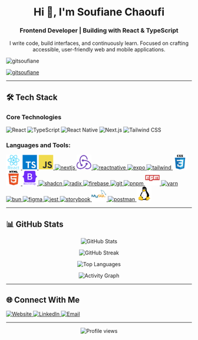 <h1 align="center">Hi 👋, I'm Soufiane Chaoufi</h1>
<h3 align="center">Frontend Developer | Building with React & TypeScript</h3>

<p align="center">I write code, build interfaces, and continuously learn. Focused on crafting accessible, user-friendly web and mobile applications.</p>

<p align="left"> <img src="https://komarev.com/ghpvc/?username=gitsoufiane&label=Profile%20views&color=0e75b6&style=flat" alt="gitsoufiane" /> </p>

<p align="left"> <a href="https://github.com/ryo-ma/github-profile-trophy"><img src="https://github-profile-trophy.vercel.app/?username=gitsoufiane&theme=radical&no-frame=true&no-bg=false&margin-w=4" alt="gitsoufiane" /></a> </p>

---

## 🛠️ Tech Stack

### Core Technologies
![React](https://img.shields.io/badge/React-20232A?style=for-the-badge&logo=react&logoColor=61DAFB)
![TypeScript](https://img.shields.io/badge/TypeScript-007ACC?style=for-the-badge&logo=typescript&logoColor=white)
![React Native](https://img.shields.io/badge/React_Native-20232A?style=for-the-badge&logo=react&logoColor=61DAFB)
![Next.js](https://img.shields.io/badge/Next.js-000000?style=for-the-badge&logo=next.js&logoColor=white)
![Tailwind CSS](https://img.shields.io/badge/Tailwind_CSS-38B2AC?style=for-the-badge&logo=tailwind-css&logoColor=white)

<h3 align="left">Languages and Tools:</h3>
<p align="left">
  <a href="https://reactjs.org/" target="_blank" rel="noreferrer"> <img src="https://raw.githubusercontent.com/devicons/devicon/master/icons/react/react-original-wordmark.svg" alt="react" width="40" height="40"/> </a>
  <a href="https://www.typescriptlang.org/" target="_blank" rel="noreferrer"> <img src="https://raw.githubusercontent.com/devicons/devicon/master/icons/typescript/typescript-original.svg" alt="typescript" width="40" height="40"/> </a>
  <a href="https://developer.mozilla.org/en-US/docs/Web/JavaScript" target="_blank" rel="noreferrer"> <img src="https://raw.githubusercontent.com/devicons/devicon/master/icons/javascript/javascript-original.svg" alt="javascript" width="40" height="40"/> </a>
  <a href="https://nextjs.org/" target="_blank" rel="noreferrer"> <img src="https://cdn.worldvectorlogo.com/logos/nextjs-2.svg" alt="nextjs" width="40" height="40"/> </a>
  <a href="https://redux.js.org" target="_blank" rel="noreferrer"> <img src="https://raw.githubusercontent.com/devicons/devicon/master/icons/redux/redux-original.svg" alt="redux" width="40" height="40"/> </a>
  <a href="https://reactnative.dev/" target="_blank" rel="noreferrer"> <img src="https://reactnative.dev/img/header_logo.svg" alt="reactnative" width="40" height="40"/> </a>
  <a href="https://expo.dev/" target="_blank" rel="noreferrer"> <img src="https://cdn.worldvectorlogo.com/logos/expo-1.svg" alt="expo" width="40" height="40"/> </a>
  <a href="https://tailwindcss.com/" target="_blank" rel="noreferrer"> <img src="https://www.vectorlogo.zone/logos/tailwindcss/tailwindcss-icon.svg" alt="tailwind" width="40" height="40"/> </a>
  <a href="https://www.w3schools.com/css/" target="_blank" rel="noreferrer"> <img src="https://raw.githubusercontent.com/devicons/devicon/master/icons/css3/css3-original-wordmark.svg" alt="css3" width="40" height="40"/> </a>
  <a href="https://www.w3.org/html/" target="_blank" rel="noreferrer"> <img src="https://raw.githubusercontent.com/devicons/devicon/master/icons/html5/html5-original-wordmark.svg" alt="html5" width="40" height="40"/> </a>
  <a href="https://getbootstrap.com" target="_blank" rel="noreferrer"> <img src="https://raw.githubusercontent.com/devicons/devicon/master/icons/bootstrap/bootstrap-plain-wordmark.svg" alt="bootstrap" width="40" height="40"/> </a>
  <a href="https://ui.shadcn.com/" target="_blank" rel="noreferrer"> <img src="https://ui.shadcn.com/apple-touch-icon.png" alt="shadcn" width="40" height="40"/> </a>
  <a href="https://www.radix-ui.com/" target="_blank" rel="noreferrer"> <img src="https://www.radix-ui.com/favicon.svg" alt="radix" width="40" height="40"/> </a>
  <a href="https://firebase.google.com/" target="_blank" rel="noreferrer"> <img src="https://www.vectorlogo.zone/logos/firebase/firebase-icon.svg" alt="firebase" width="40" height="40"/> </a>
  <a href="https://git-scm.com/" target="_blank" rel="noreferrer"> <img src="https://www.vectorlogo.zone/logos/git-scm/git-scm-icon.svg" alt="git" width="40" height="40"/> </a>
  <a href="https://pnpm.io/" target="_blank" rel="noreferrer"> <img src="https://cdn.worldvectorlogo.com/logos/pnpm-1.svg" alt="pnpm" width="40" height="40"/> </a>
  <a href="https://www.npmjs.com/" target="_blank" rel="noreferrer"> <img src="https://raw.githubusercontent.com/devicons/devicon/master/icons/npm/npm-original-wordmark.svg" alt="npm" width="40" height="40"/> </a>
  <a href="https://yarnpkg.com/" target="_blank" rel="noreferrer"> <img src="https://cdn.worldvectorlogo.com/logos/yarn.svg" alt="yarn" width="40" height="40"/> </a>
  <a href="https://bun.sh/" target="_blank" rel="noreferrer"> <img src="https://cdn.worldvectorlogo.com/logos/bun-1.svg" alt="bun" width="40" height="40"/> </a>
  <a href="https://www.figma.com/" target="_blank" rel="noreferrer"> <img src="https://www.vectorlogo.zone/logos/figma/figma-icon.svg" alt="figma" width="40" height="40"/> </a>
  <a href="https://jestjs.io" target="_blank" rel="noreferrer"> <img src="https://www.vectorlogo.zone/logos/jestjsio/jestjsio-icon.svg" alt="jest" width="40" height="40"/> </a>
  <a href="https://storybook.js.org/" target="_blank" rel="noreferrer"> <img src="https://www.vectorlogo.zone/logos/storybookjs/storybookjs-icon.svg" alt="storybook" width="40" height="40"/> </a>
  <a href="https://www.mysql.com/" target="_blank" rel="noreferrer"> <img src="https://raw.githubusercontent.com/devicons/devicon/master/icons/mysql/mysql-original-wordmark.svg" alt="mysql" width="40" height="40"/> </a>
  <a href="https://postman.com" target="_blank" rel="noreferrer"> <img src="https://www.vectorlogo.zone/logos/getpostman/getpostman-icon.svg" alt="postman" width="40" height="40"/> </a>
  <a href="https://www.linux.org/" target="_blank" rel="noreferrer"> <img src="https://raw.githubusercontent.com/devicons/devicon/master/icons/linux/linux-original.svg" alt="linux" width="40" height="40"/> </a>
</p>

---

## 📊 GitHub Stats

<div align="center">

![GitHub Stats](https://github-readme-stats.vercel.app/api?username=gitsoufiane&show_icons=true&theme=radical&hide_border=true&count_private=true&include_all_commits=true)

![GitHub Streak](https://github-readme-streak-stats.herokuapp.com/?user=gitsoufiane&theme=radical&hide_border=true)

![Top Languages](https://github-readme-stats.vercel.app/api/top-langs/?username=gitsoufiane&layout=compact&theme=radical&hide_border=true&langs_count=8)

![Activity Graph](https://github-readme-activity-graph.vercel.app/graph?username=gitsoufiane&theme=redical&hide_border=true&area=true)

</div>

---

## 🌐 Connect With Me

<p align="left">
  <a href="https://www.soufianechaoufi.com" target="_blank">
    <img src="https://img.shields.io/badge/Website-000000?style=for-the-badge&logo=About.me&logoColor=white" alt="Website" />
  </a>
  <a href="https://linkedin.com/in/soufianechaoufi" target="_blank">
    <img src="https://img.shields.io/badge/LinkedIn-0077B5?style=for-the-badge&logo=linkedin&logoColor=white" alt="LinkedIn" />
  </a>
  <a href="mailto:soufiane.chaoufi@gmail.com">
    <img src="https://img.shields.io/badge/Email-D14836?style=for-the-badge&logo=gmail&logoColor=white" alt="Email" />
  </a>
</p>

---

<p align="center">
  <img src="https://komarev.com/ghpvc/?username=gitsoufiane&label=Profile%20views&color=0e75b6&style=flat" alt="Profile views" />
</p>
